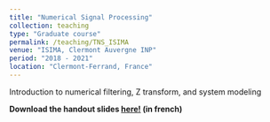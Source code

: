 ```yaml
---
title: "Numerical Signal Processing"
collection: teaching
type: "Graduate course"
permalink: /teaching/TNS_ISIMA
venue: "ISIMA, Clermont Auvergne INP"
period: "2018 - 2021"
location: "Clermont-Ferrand, France"
---
```


Introduction to numerical filtering, Z transform, and system modeling

**Download the handout slides [here!](/files/courses/handout_TNS.pdf) (in french)**
